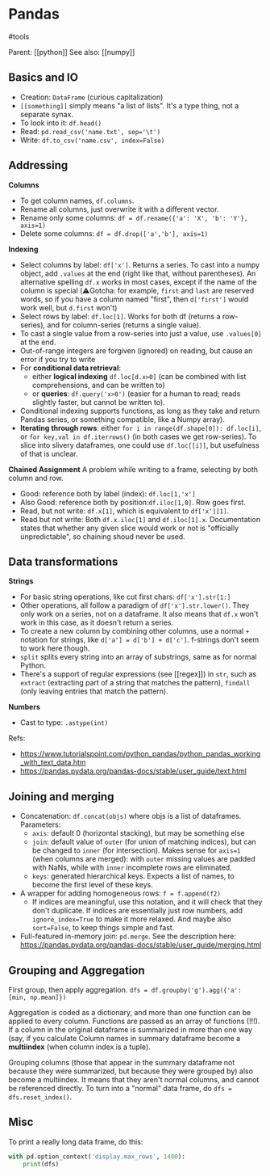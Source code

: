 # Pandas

#tools

Parent: [[python]]
See also: [[numpy]]

## Basics and IO

* Creation: `DataFrame` (curious capitalization)
* `[[something]]` simply means "a list of lists". It's a type thing, not a separate synax.
* To look into it: `df.head()`
* Read: `pd.read_csv('name.txt', sep='\t')`
* Write: `df.to_csv('name.csv', index=False)`

## Addressing

**Columns**
* To get column names, `df.columns`.
* Rename all columns, just overwrite it with a different vector.
* Rename  only some columns: `df = df.rename({'a': 'X', 'b': 'Y'}, axis=1)`
* Delete some columns: `df = df.drop(['a','b'], axis=1)`

**Indexing**
* Select columns by label: `df['x']`. Returns a series. To cast into a numpy object, add `.values` at the end (right like that, without parentheses). An alternative spelling `df.x` works in most cases, except if the name of the column is special (⚠️Gotcha: for example, `first` and `last` are reserved words, so if you have a column named "first", then `d['first']` would work well, but `d.first` won't)
* Select rows by label: `df.loc[1]`. Works for both df (returns a row-series), and for column-series (returns a single value).
* To cast a single value from a row-series into just a value, use `.values[0]` at the end.
* Out-of-range integers are forgiven (ignored) on reading, but cause an error if you try to write
* For **conditional data retrieval**: 
    * either **logical indexing** `df.loc[d.x>0]` (can be combined with list comprehensions, and can be written to) 
    * or **queries**: `df.query('x>0')` (easier for a human to read; reads slightly faster, but cannot be written to).
* Conditional indexing supports functions, as long as they take and return Pandas series, or something compatible, like a Numpy array).
* **Iterating through rows**: either `for i in range(df.shape[0]): df.loc[i]`, or `for key,val in df.iterrows()`  (in both cases we get row-series). To slice into slivery dataframes, one could use `df.loc[[i]]`, but usefulness of that is unclear.

**Chained Assignment**
A problem while writing to a frame, selecting by both column and row.
* Good: reference both by label (index): `df.loc[1,'x']`
* Also Good: reference both by position:`df.iloc[1,0]`. Row goes first. 
* Read, but not write: `df.x[1]`, which is equivalent to `df['x'][1]`.
* Read but not write: Both `df.x.iloc[1]` and `df.iloc[1].x`. Documentation states that whether any given slice would work or not is "officially unpredictable", so chaining shoud never be used.

## Data transformations

**Strings**
* For basic string operations, like cut first chars: `df['x'].str[1:]`
* Other operations, all follow a paradigm of `df['x'].str.lower()`. They only work on a series, not on a dataframe. It also means that `df.x` won't work in this case, as it doesn't return a series. 
* To create a new column by combining other columns, use a normal `+` notation for strings, like `d['a'] = d['b'] + d['c']`. f-strings don't seem to work here though.
* `split` splits every string into an array of substrings, same as for normal Python.
* There's a support of regular expressions (see [[regex]]) in `str`, such as `extract` (extracting part of a string that matches the pattern), `findall` (only leaving entries that match the pattern).

**Numbers**
* Cast to type: `.astype(int)`

Refs:
* https://www.tutorialspoint.com/python_pandas/python_pandas_working_with_text_data.htm
* https://pandas.pydata.org/pandas-docs/stable/user_guide/text.html

## Joining and merging

* Concatenation: `df.concat(objs)` where objs is a list of dataframes. Parameters:
    * `axis`: default 0 (horizontal stacking), but may be something else
    * `join`: default value of `outer` (for union of matching indices), but can be changed to `inner` (for intersection). Makes sense for `axis=1` (when columns are merged): with `outer` missing values are padded with NaNs, while with `inner` incomplete rows are eliminated.
    * `keys`: generated hierarchical keys. Expects a list of names, to become the first level of these keys.
* A wrapper for adding homogeneous rows: `f = f.append(f2)`
    * If indices are meaningful, use this notation, and it will check that they don't duplicate. If indices are essentially just row numbers, add `ignore_index=True` to make it more relaxed. And maybe also `sort=False`, to keep things simple and fast.
* Full-featured in-memory join: `pd.merge`. See the description here: https://pandas.pydata.org/pandas-docs/stable/user_guide/merging.html

## Grouping and Aggregation

First group, then apply aggregation. `dfs = df.groupby('g').agg({'a': [min, np.mean]})`

Aggregation is coded as a dictionary, and more than one function can be applied to every column. Functions are passed as an array of functions (!!!). If a column in the original dataframe is summarized in more than one way (say, if you calculate Column names in summary dataframe become a **multiindex** (when column index is a tuple).

Grouping columns (those that appear in the summary dataframe not because they were summarized, but because they were grouped by) also become a multiindex. It means that they aren't normal columns, and cannot be referenced directly. To turn into a "normal" data frame, do `dfs = dfs.reset_index()`.

## Misc

To print a really long data frame, do this:
```python
with pd.option_context('display.max_rows', 1400):
    print(dfs)
```